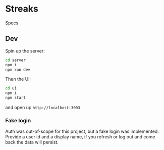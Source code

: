 # Streaks

[Specs](https://excalidraw.com/#json=8OvgANm_-QmpZQv_rnco0,KC-mESPN-B4oFBGzTPW_4A)

## Dev

Spin up the server:

```sh
cd server
npm i
npm run dev
```

Then the UI:

```sh
cd ui
npm i
npm start
```

and open up `http://localhost:3003`

### Fake login

Auth was out-of-scope for this project, but a fake login was implemented. Provide a user id and a display name, if you refresh or log out and come back the data will persist.
